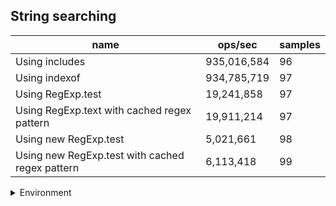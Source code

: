 ## String searching

|name|ops/sec|samples|
|-|-|-|
|Using includes|935,016,584|96|
|Using indexof|934,785,719|97|
|Using RegExp.test|19,241,858|97|
|Using RegExp.text with cached regex pattern|19,911,214|97|
|Using new RegExp.test|5,021,661|98|
|Using new RegExp.test with cached regex pattern|6,113,418|99|


<details>
<summary>Environment</summary>

* __Machine:__ linux x64 | 4 vCPUs | 15.2GB Mem
* __Run:__ Sat May 04 2024 01:37:10 GMT+0000 (Coordinated Universal Time)
</details>

<!--
{"environment":{"platform":"linux","arch":"x64","cpus":4,"totalMemory":15.245216369628906},"benchmarks":[{"name":"Using includes","opsSec":935016583.9624752,"samples":6},{"name":"Using indexof","opsSec":934785719.2302284,"samples":6},{"name":"Using RegExp.test","opsSec":19241857.618764594,"samples":5},{"name":"Using RegExp.text with cached regex pattern","opsSec":19911213.903801046,"samples":5},{"name":"Using new RegExp.test","opsSec":5021660.5143059185,"samples":4},{"name":"Using new RegExp.test with cached regex pattern","opsSec":6113417.617761986,"samples":6}]}-->
